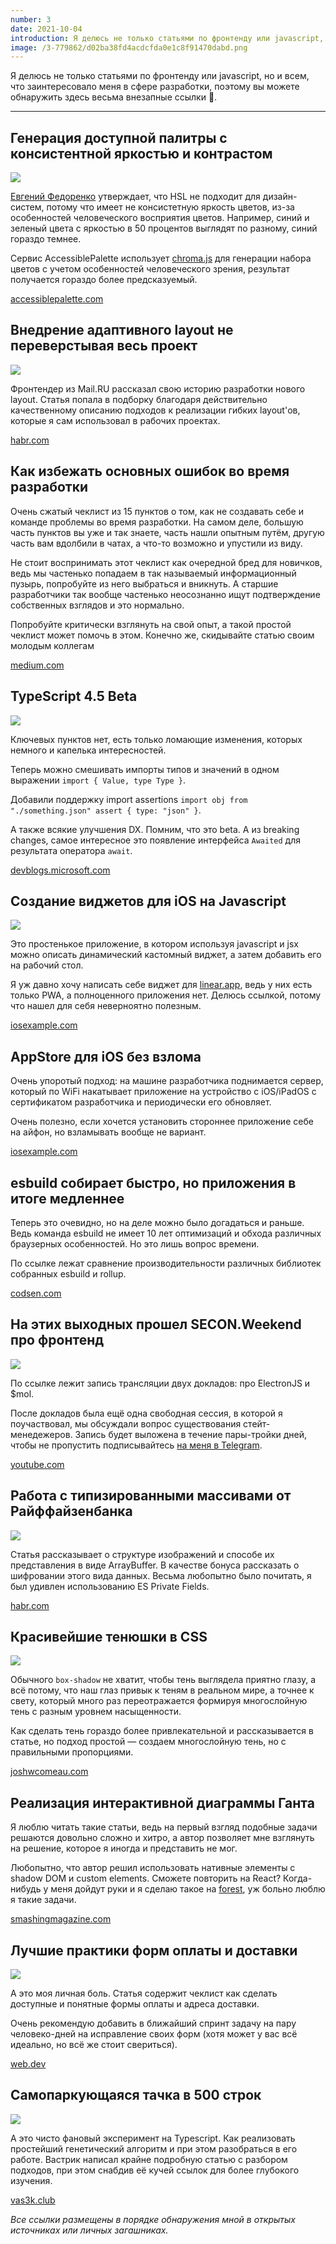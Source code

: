 ```yaml
---
number: 3
date: 2021-10-04
introduction: Я делюсь не только статьями по фронтенду или javascript, но и всем, что заинтересовало меня в сфере разработки, поэтому вы можете обнаружить здесь весьма внезапные ссылки 🙂.
image: /3-779862/d02ba38fd4acdcfda0e1c8f91470dabd.png
---
```


Я делюсь не только статьями по фронтенду или javascript, но и всем, что заинтересовало меня в сфере разработки, поэтому вы можете обнаружить здесь весьма внезапные ссылки 🙂.

<hr />

## Генерация доступной палитры с консистентной яркостью и контрастом

![](/3-779862/5963881966317cf40d389a329560d40e.png)

[Евгений Федоренко](https://efedorenko.com/) утверждает, что HSL не подходит для дизайн-систем, потому что имеет не консистетную яркость цветов, из-за особенностей человеческого восприятия цветов. Например, синий и зеленый цвета с яркостью в 50 процентов выглядят по разному, синий гораздо темнее.

Сервис AccessiblePalette использует [chroma.js](https://gka.github.io/chroma.js/) для генерации набора цветов с учетом особенностей человеческого зрения, результат получается гораздо более предсказуемый.

[accessiblepalette.com](https://accessiblepalette.com/)

## Внедрение адаптивного layout не переверстывая весь проект

![](/3-779862/d02ba38fd4acdcfda0e1c8f91470dabd.png)

Фронтендер из Mail.RU рассказал свою историю разработки нового layout. Статья попала в подборку благодаря действительно качественному описанию подходов к реализации гибких layout'ов, которые я сам использовал в рабочих проектах.

[habr.com](https://habr.com/ru/company/vk/blog/579798/)

## Как избежать основных ошибок во время разработки

Очень сжатый чеклист из 15 пунктов о том, как не создавать себе и команде проблемы во время разработки. На самом деле, большую часть пунктов вы уже и так знаете, часть нашли опытным путём, другую часть вам вдолбили в чатах, а что-то возможно и упустили из виду.

Не стоит воспринимать этот чеклист как очередной бред для новичков, ведь мы частенько попадаем в так называемый информационный пузырь, попробуйте из него выбраться и вникнуть. А старшие разработчики так вообще частенько неосознанно ищут подтверждение собственных взглядов и это нормально.

Попробуйте критически взглянуть на свой опыт, а такой простой чеклист может помочь в этом. Конечно же, скидывайте статью своим молодым коллегам

[medium.com](https://medium.com/quick-code/how-to-avoid-common-developer-mistakes-3c0538e47bca)

## TypeScript 4.5 Beta

![](/3-779862/f2a1822d1659f5ca617ffc422adcb12e.png)

Ключевых пунктов нет, есть только ломающие изменения, которых немного и капелька интересностей.

Теперь можно смешивать импорты типов и значений в одном выражении `import { Value, type Type }`.

Добавили поддержку import assertions `import obj from "./something.json" assert { type: "json" }`.

А также всякие улучшения DX. Помним, что это beta. А из breaking changes, самое интересное это появление интерфейса `Awaited` для результата оператора `await`.

[devblogs.microsoft.com](https://devblogs.microsoft.com/typescript/announcing-typescript-4-5-beta/)

## Создание виджетов для iOS на Javascript

![](/3-779862/0d05fc36071ee5bfe6f3dbae3b123e48.jpg)

Это простенькое приложение, в котором используя javascript и jsx можно описать динамический кастомный виджет, а затем добавить его на рабочий стол.

Я уж давно хочу написать себе виджет для [linear.app](https://linear.app/), ведь у них есть только PWA, а полноценного приложения нет. Делюсь ссылкой, потому что нашел для себя неверноятно полезным.

[iosexample.com](https://iosexample.com/an-ios-app-that-we-can-create-widgets-for-ios-using-jsx-label-style-in-javascript/)

## AppStore для iOS без взлома

Очень упоротый подход: на машине разработчика поднимается сервер, который по WiFi накатывает приложение на устройство с iOS/iPadOS с сертификатом разработчика и периодически его обновляет.

Очень полезно, если хочется установить стороннее приложение себе на айфон, но взламывать вообще не вариант.

[iosexample.com](https://iosexample.com/an-alternative-app-store-for-non-jailbroken-ios-devices/)

## esbuild собирает быстро, но приложения в итоге медленнее

Теперь это очевидно, но на деле можно было догадаться и раньше. Ведь команда esbuild не имеет 10 лет оптимизаций и обхода различных браузерных особенностей. Но это лишь вопрос времени.

По ссылке лежат сравнение производительности различных библиотек собранных esbuild и rollup.

[codsen.com](https://codsen.com/articles/esbuild-is-faster-but-the-built-programs-on-average-are-slower/)

## На этих выходных прошел SECON.Weekend про фронтенд

![](/3-779862/3b6467cb1dc9d586636288830727ea32.jpg)

По ссылке лежит запись трансляции двух докладов: про ElectronJS и $mol.

После докладов была ещё одна свободная сессия, в которой я поучаствовал, мы обсуждали вопрос существования стейт-менедежеров. Запись будет выложена в течение пары-тройки дней, чтобы не пропустить подписывайтесь [на меня в Telegram](https://t.me/sergeysova).

[youtube.com](https://www.youtube.com/watch?v=br37dBL3tSA)

## Работа с типизированными массивами от Райффайзенбанка

![](/3-779862/2968cc057c73da38175b4db0aab408ed.jpg)

Статья рассказывает о структуре изображений и способе их представления в виде ArrayBuffer. В качестве бонуса рассказать о шифровании этого вида данных. Весьма любопытно было почитать, я был удивлен использованию ES Private Fields.

[habr.com](https://habr.com/ru/company/raiffeisenbank/blog/578284/)

## Красивейшие тенюшки в CSS

![](/3-779862/cc45f523b392ae4e8c20c55f9877aca2.png)

Обычного `box-shadow` не хватит, чтобы тень выглядела приятно глазу, а всё потому, что наш глаз привык к теням в реальном мире, а точнее к свету, который много раз переотражается формируя многослойную тень с разным уровнем насыщенности.

Как сделать тень гораздо более привлекательной и рассказывается в статье, но подход простой — создаем многослойную тень, но с правильными пропорциями.

[joshwcomeau.com](https://joshwcomeau.com/css/designing-shadows/)

## Реализация интерактивной диаграммы Ганта

Я люблю читать такие статьи, ведь на первый взгляд подобные задачи решаются довольно сложно и хитро, а автор позволяет мне взглянуть на решение, которое я иногда и представить не мог.

Любопытно, что автор решил использовать нативные элементы с shadow DOM и custom elements. Сможете повторить на React? Когда-нибудь у меня дойдут руки и я сделаю такое на [forest](https://www.npmjs.com/package/forest), уж больно люблю я такие задачи.

[smashingmagazine.com](https://smashingmagazine.com/2021/08/interactive-gantt-chart-component-vanilla-javascript/)

## Лучшие практики форм оплаты и доставки

<img class="sm:float-right sm:w-36" src="https://web-dev.imgix.net/image/admin/jy8z8lRuLmmnyytD5xwl.jpg" />

А это моя личная боль. Статья содержит чеклист как сделать доступные и понятные формы оплаты и адреса доставки.

Очень рекомендую добавить в ближайший спринт задачу на пару человеко-дней на исправление своих форм (хотя может у вас всё идеально, но всё же стоит свериться).

[web.dev](https://web.dev/payment-and-address-form-best-practices/)

## Самопаркующаяся тачка в 500 строк

![](/3-779862/a032b7046ace2cddaa649328ff5b95fd.jpg)

А это чисто фановый эксперимент на Typescript. Как реализовать простейший генетический алгоритм и при этом разобраться в его работе.
Вастрик написал крайне подробную статью с разбором подходов, при этом снабдив её кучей ссылок для более глубокого изучения.

[vas3k.club](https://vas3k.club/post/12073/)

<i>Все ссылки размещены в порядке обнаружения мной в открытых источниках или личных загашниках.</i>
